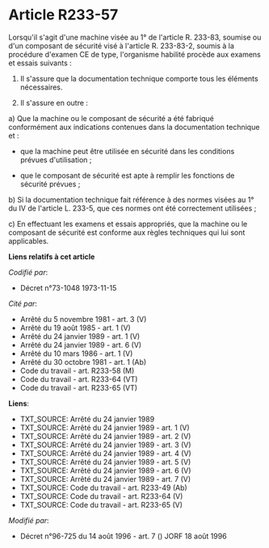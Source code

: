 # Article R233-57

Lorsqu'il s'agit d'une machine visée au 1° de l'article R. 233-83, soumise ou d'un composant de sécurité visé à l'article R.
233-83-2, soumis à la procédure d'examen CE de type, l'organisme habilité procède aux examens et essais suivants :

1. Il s'assure que la documentation technique comporte tous les éléments nécessaires.

2. Il s'assure en outre :

a) Que la machine ou le composant de sécurité a été fabriqué conformément aux indications contenues dans la documentation
technique et :

- que la machine peut être utilisée en sécurité dans les conditions prévues d'utilisation ;

- que le composant de sécurité est apte à remplir les fonctions de sécurité prévues ;

b) Si la documentation technique fait référence à des normes visées au 1° du IV de l'article L. 233-5, que ces normes ont été
correctement utilisées ;

c) En effectuant les examens et essais appropriés, que la machine ou le composant de sécurité est conforme aux règles
techniques qui lui sont applicables.

**Liens relatifs à cet article**

_Codifié par_:

  - Décret n°73-1048 1973-11-15

_Cité par_:

  - Arrêté du 5 novembre 1981 - art. 3 (V)
  - Arrêté du 19 août 1985 - art. 1 (V)
  - Arrêté du 24 janvier 1989 - art. 1 (V)
  - Arrêté du 24 janvier 1989 - art. 6 (V)
  - Arrêté du 10 mars 1986 - art. 1 (V)
  - Arrêté du 30 octobre 1981 - art. 1 (Ab)
  - Code du travail - art. R233-58 (M)
  - Code du travail - art. R233-64 (VT)
  - Code du travail - art. R233-65 (VT)

**Liens**:

  - TXT_SOURCE: Arrêté du 24 janvier 1989
  - TXT_SOURCE: Arrêté du 24 janvier 1989 - art. 1 (V)
  - TXT_SOURCE: Arrêté du 24 janvier 1989 - art. 2 (V)
  - TXT_SOURCE: Arrêté du 24 janvier 1989 - art. 3 (V)
  - TXT_SOURCE: Arrêté du 24 janvier 1989 - art. 4 (V)
  - TXT_SOURCE: Arrêté du 24 janvier 1989 - art. 5 (V)
  - TXT_SOURCE: Arrêté du 24 janvier 1989 - art. 6 (V)
  - TXT_SOURCE: Arrêté du 24 janvier 1989 - art. 7 (V)
  - TXT_SOURCE: Code du travail - art. R233-49 (Ab)
  - TXT_SOURCE: Code du travail - art. R233-64 (V)
  - TXT_SOURCE: Code du travail - art. R233-65 (V)

_Modifié par_:

  - Décret n°96-725 du 14 août 1996 - art. 7 () JORF 18 août 1996
